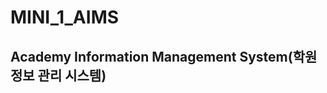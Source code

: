 # MINI_1_AIMS
Academy Information Management System(학원 정보 관리 시스템)
------------------------------------------------------------
